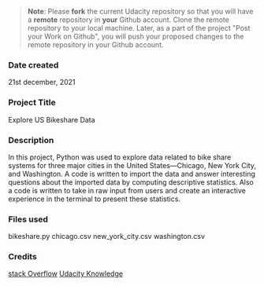 >**Note**: Please **fork** the current Udacity repository so that you will have a **remote** repository in **your** Github account. Clone the remote repository to your local machine. Later, as a part of the project "Post your Work on Github", you will push your proposed changes to the remote repository in your Github account.

### Date created
21st december, 2021

### Project Title
Explore US Bikeshare Data

### Description
In this project, Python was used to explore data related to bike share systems for three major cities in the United States—Chicago, New York City, and Washington. A code is written to import the data and answer interesting questions about the imported data by computing descriptive statistics. Also a code is written to take in raw input from users and create an interactive experience in the terminal to present these statistics.

### Files used
bikeshare.py
chicago.csv
new_york_city.csv
washington.csv

### Credits
[stack Overflow](https://stackoverflow.com/)
[Udacity Knowledge](https://knowledge.udacity.com/)
